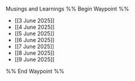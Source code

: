 Musings and Learnings
%% Begin Waypoint %%
- [[3 June 2025]]
- [[4 June 2025]]
- [[5 June 2025]]
- [[6 June 2025]]
- [[7 June 2025]]
- [[8 June 2025]]
- [[9 June 2025]]

%% End Waypoint %%

